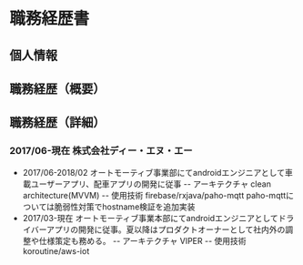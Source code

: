 # 職務経歴書
## 個人情報

## 職務経歴（概要）

## 職務経歴（詳細）
### 2017/06-現在 株式会社ディー・エヌ・エー
- 2017/06-2018/02
オートモーティブ事業部にてandroidエンジニアとして車載ユーザーアプリ、配車アプリの開発に従事
-- アーキテクチャ
clean architecture(MVVM)
-- 使用技術
firebase/rxjava/paho-mqtt
paho-mqttについては脆弱性対策でhostname検証を追加実装
- 2017/03-現在
オートモーティブ事業本部にてandroidエンジニアとしてドライバーアプリの開発に従事。夏以降はプロダクトオーナーとして社内外の調整や仕様策定も務める。
-- アーキテクチャ
VIPER
-- 使用技術
koroutine/aws-iot
